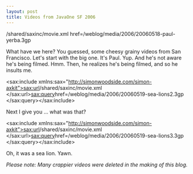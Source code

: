 ```yaml
---
layout: post
title: Videos from JavaOne SF 2006
---
```

<div><sax:include xmlns:sax="http://simonwoodside.com/simon-axkit"><sax:url>/shared/saxinc/movie.xml </sax:url><sax:query>href=/weblog/media/2006/20060518-paul-yerba.3gp </sax:query></sax:include></div>

What have we here? You guessed, some cheesy grainy videos from San Francisco. Let's start with the big one. It's Paul. Yup. And he's not aware he's being filmed. Hmm. Then, he realizes he's being filmed, and so he insults me.<div><sax:include xmlns:sax="http://simonwoodside.com/simon-axkit"><sax:url>/shared/saxinc/movie.xml </sax:url><sax:query>href=/weblog/media/2006/20060519-sea-lions2.3gp </sax:query></sax:include></div>

Next I give you ... what was that?<div><sax:include xmlns:sax="http://simonwoodside.com/simon-axkit"><sax:url>/shared/saxinc/movie.xml </sax:url><sax:query>href=/weblog/media/2006/20060519-sea-lions3.3gp </sax:query></sax:include></div>

Oh, it was a sea lion. Yawn. 

<i>Please note: Many crappier videos were deleted in the making of this blog. </i>
